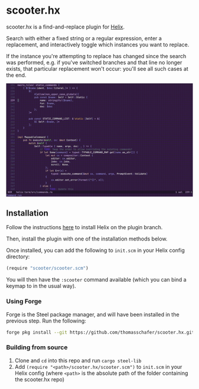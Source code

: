 # scooter.hx

scooter.hx is a find-and-replace plugin for [Helix](https://github.com/helix-editor/helix/).

Search with either a fixed string or a regular expression, enter a replacement, and interactively toggle which instances you want to replace.

If the instance you're attempting to replace has changed since the search was performed, e.g. if you've switched branches and that line no longer exists, that particular replacement won't occur: you'll see all such cases at the end.

![scooter.hx preview](media/preview.gif)

## Installation

Follow the instructions [here](https://github.com/mattwparas/helix/blob/steel-event-system/STEEL.md) to install Helix on the plugin branch.

Then, install the plugin with one of the installation methods below.

Once installed, you can add the following to `init.scm` in your Helix config directory:

```scheme
(require "scooter/scooter.scm")
```

You will then have the `:scooter` command available (which you can bind a keymap to in the usual way).

### Using Forge

Forge is the Steel package manager, and will have been installed in the previous step. Run the following:

```sh
forge pkg install --git https://github.com/thomasschafer/scooter.hx.git
```

### Building from source

1. Clone and `cd` into this repo and run `cargo steel-lib`
1. Add `(require "<path>/scooter.hx/scooter.scm")` to `init.scm` in your Helix config (where `<path>` is the absolute path of the folder containing the scooter.hx repo)
